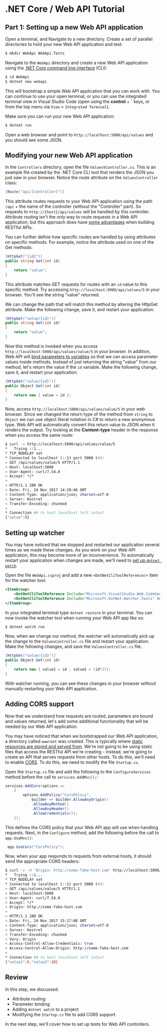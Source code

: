 # .NET Core / Web API Tutorial

## Part 1: Setting up a new Web API application

Open a terminal, and Navigate to a new directory. Create a set of parallel directories to hold your new Web API application and test:

```bash
$ mkdir WebApi WebApi.Tests
```

Navigate to the `WebApi` directory and create a new Web API application using the [.NET Core command line interface](https://docs.microsoft.com/en-us/dotnet/core/tools/?tabs=netcore2x) (CLI):

```bash
$ cd WebApi
$ dotnet new webapi
```

This will bootstrap a simple Web API application that you can work with. You can continue to use your open terminal, or you can use the integrated terminal view in Visual Studio Code (open using the **control** + **\`** keys, or from the top menu via `View` > `Integrated Terminal`).

Make sure you can run your new Web API application:

```bash
$ dotnet run
```

Open a web browser and point to `http://localhost:5000/api/values` and you should see some JSON.

## Modifying your new Web API application

In the `Controllers` directory, open the file `ValuesVController.cs`. This is an example file created by the .NET Core CLI tool that renders the JSON you just saw in your browser. Notice the route attribute on the `ValuesController` class:

```csharp
[Route("api/[controller]")]
```

This attribute routes requests to your Web API application using the path `/api` + the name of the controller (without the "Controller" part). So requests to `http://{host}/api/values` will be handled by this controller. Attribute routing isn't the only way to route requests in a Web API application, but this approach does have [some advantages](https://docs.microsoft.com/en-us/aspnet/web-api/overview/web-api-routing-and-actions/attribute-routing-in-web-api-2#why-attribute-routing) when building RESTful APIs.

You can further define how specific routes are handled by using attributes on specific methods. For example, notice the attribute used on one of the Get methods:

```csharp
[HttpGet("{id}")]
public string Get(int id)
{
    return "value";
}
```

This attribute matches GET requests for routes with an `id` value to this specific method. Try accessing `http://localhost:5000/api/values/5` in your browser. You'll see the string "value" returned. 

We can change the path that will match this method by altering the HttpGet attribute. Make the following change, save it, and restart your application:

```csharp
[HttpGet("value/{id}")]
public string Get(int id)
{
    return "value";
}
```

Now this method is invoked when you access `http://localhost:5000/api/values/value/5` in your browser. In addition, Web API will [bind parameters to variables](https://docs.microsoft.com/en-us/aspnet/web-api/overview/formats-and-model-binding/parameter-binding-in-aspnet-web-api) so that we can access parameter values inside methods. Instead of just returning the string "value" from our method, let's return the value if the `id` variable. Make the following change, save it,  and restart your application:

```csharp
[HttpGet("value/{id}")]
public Object Get(int id)
{
    return new { value = id }; 
}
```

Now, access `http://localhost:5000/api/values/value/5` in your web browser. Since we changed the return type of the method from `string` to `Object` we can use object literal notation in C# to return a new anonymous type. Web API will automatically convert this return value to JSON when it renders the output. Try looking at the **Content-type** header in the response when you access the same route:

```bash
$ curl -v http://localhost:5000/api/values/value/5
*   Trying ::1...
* TCP_NODELAY set
* Connected to localhost (::1) port 5000 (#0)
> GET /api/values/value/5 HTTP/1.1
> Host: localhost:5000
> User-Agent: curl/7.54.0
> Accept: */*
> 
< HTTP/1.1 200 OK
< Date: Fri, 24 Nov 2017 14:28:46 GMT
< Content-Type: application/json; charset=utf-8
< Server: Kestrel
< Transfer-Encoding: chunked
< 
* Connection #0 to host localhost left intact
{"value":5}
```

## Setting up watcher

You may have noticed that we stopped and restarted our application several times as we made these changes. As you work on your Web API application, this may become more of an inconvenience. To automatically restart your application when changes are made, we'll need to [set up `dotnet watch`](https://github.com/aspnet/DotNetTools/tree/dev/src/Microsoft.DotNet.Watcher.Tools#how-to-install).

Open the file `WebApi.csproj` and add a new `<DotNetCliToolReference/>` item for the watcher tool:

```xml
<ItemGroup>
    <DotNetCliToolReference Include="Microsoft.VisualStudio.Web.CodeGeneration.Tools" Version="2.0.0" />
    <DotNetCliToolReference Include="Microsoft.DotNet.Watcher.Tools" Version="2.0.0" />
</ItemGroup>
```

In your integrated terminal type `dotnet restore` in your terminal. You can now invoke the watcher tool when running your Web API app like so:

```bash
$ dotnet watch run
```

Now, when we change our method, the watcher will automatically pick up the change to the `ValuesController.cs` file and restart your application. Make the following changes, and save the `ValuesController.cs` file.

```csharp
[HttpGet("value/{id}")]
public Object Get(int id)
{
    return new { value1 = id , value2 = (id*2)}; 
}
```

With watcher running, you can see these changes in your browser without manually restarting your Web API application.

## Adding CORS support

Now that we understand how requests are routed, parameters are bound and values returned, let's add some additional functionality that will be needed by our Web API application. 

You may have noticed that when we bootstrapped our Web API application, a directory called `wwwroot` was created. This is typically where [static resources are stored and served from](https://docs.microsoft.com/en-us/aspnet/core/fundamentals/static-files). We're not going to be using static files that access the RESTful API we're creating - instead, we're going to create an API that serves requests from other hosts. To do this, we'll need to enable [CORS](https://developer.mozilla.org/en-US/docs/Web/HTTP/CORS). To do this, we need to modify the file `Startup.cs`.

Open the `Startup.cs` file and add the following to the `ConfigureServices` method before the call to `services.AddMvc();`:

```csharp
services.AddCors(options =>
    {
        options.AddPolicy("CorsPolicy",
            builder => builder.AllowAnyOrigin()
            .AllowAnyMethod()
            .AllowAnyHeader()
            .AllowCredentials());
    });
```

This defines the CORS policy that your Web API app will use when handling requests. Next, in the `Configure` method, add the following before the call to `app.UseMvc()`:

```csharp
 app.UseCors("CorsPolicy");
 ```

 Now, when your app responds to requests from external hosts, it should send the appropriate CORS headers:

```bash
$ curl -v -H 'Origin: http://some-fake-host.com' http://localhost:5000/api/values/value/5
*   Trying ::1...
* TCP_NODELAY set
* Connected to localhost (::1) port 5000 (#0)
> GET /api/values/value/5 HTTP/1.1
> Host: localhost:5000
> User-Agent: curl/7.54.0
> Accept: */*
> Origin: http://some-fake-host.com
> 
< HTTP/1.1 200 OK
< Date: Fri, 24 Nov 2017 15:17:08 GMT
< Content-Type: application/json; charset=utf-8
< Server: Kestrel
< Transfer-Encoding: chunked
< Vary: Origin
< Access-Control-Allow-Credentials: true
< Access-Control-Allow-Origin: http://some-fake-host.com
< 
* Connection #0 to host localhost left intact
{"value1":5,"value2":10}
```

## Review

In this step, we discussed:

* Attribute routing
* Parameter binding
* Adding `dotnet watch` to a project
* Modifying the `Startup.cs` file to add CORS support.

In the next step, we'll cover how to set up tests for Web API controllers.





